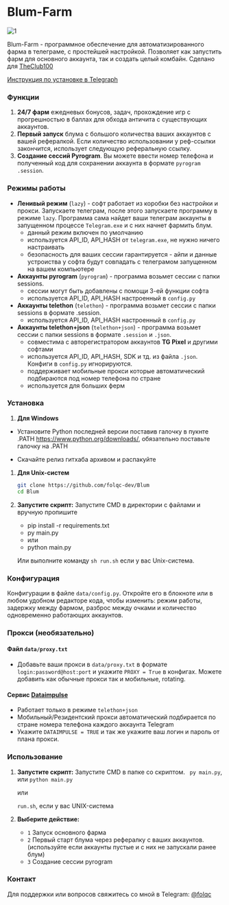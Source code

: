 # Blum-Farm

![1](https://github.com/club100-blum/Blum/assets/175149065/4a20c325-ed6c-47bd-941c-ec92819bbcc3)


Blum-Farm - программное обеспечение для автоматизированного фарма в телеграме, с простейшей настройкой. Позволяет как запустить фарм для основного аккаунта, так и создать целый комбайн.
Сделано для [TheClub100](https://t.me/the_club_100)

[Инструкция по установке в Telegraph](https://telegra.ph/Blum-Auto-Farm-dlya-The-Club-100-07-08)

### Функции
1) **24/7 фарм** ежедневых бонусов, задач, прохождение игр с прогрешностью в баллах для обхода античита с существующих аккаунтов.
2) **Первый запуск** блума с большого количества ваших аккаунтов с вашей рефералкой. Если количество использовании у реф-ссылки закончится, использует следующую реферальную ссылку.
3) **Создание сессий Pyrogram**. Вы можете ввести номер телефона и полученный код для сохранении аккаунта в формате `pyrogram .session`.

### Режимы работы
- **Ленивый режим** (`lazy`) - софт работает из коробки без настройки и прокси. Запускаете телеграм, после этого запускаете программу в режиме `lazy`. Программа сама найдет ваши телеграм аккаунты в запущенном процессе `Telegram.exe` и с них начнет фармить блум.
    - данный режим включен по умолчанию
    - используется API_ID, API_HASH от `telegram.exe`, не нужно ничего настраивать
    - безопасность для ваших сессии гарантируется - айпи и данные устроиства у софта будут совпадать с телеграмом запущенном на вашем компьютере 
- **Аккаунты pyrogram** (`pyrogram`) - программа возьмет сессии с папки sessions. 
    - cессии могут быть добавлены с помощи 3-ей функции софта 
    - используется API_ID, API_HASH настроенный в `config.py`
- **Аккаунты telethon** (`telethon`) - программа возьмет сессии с папки sessions в формате .session.
    - используется API_ID, API_HASH настроенный в `config.py`
- **Аккаунты telethon+json** (`telethon+json`) - программа возьмет сессии с папки sessions в формате `.session` и `.json`.
    - совместима с авторегистратором аккаунтов **TG Pixel** и другими софтами
    - используется API_ID, API_HASH, SDK и тд. из файла `.json`. Конфиги в `config.py` игнорируются.
    - поддерживает мобильные прокси которые автоматический подбираются под номер телефона по стране
    - используется для больших ферм



### Установка


1. **Для Windows**
 - Установите Python последней версии поставив галочку в пукнте .PATH https://www.python.org/downloads/, обязательно поставьте галочку на .PATH

 - Скачайте релиз гитхаба архивом и распакуйте

1. **Для Unix-систем**

    ```bash
    git clone https://github.com/folqc-dev/Blum
    cd Blum
    ```

   
    

2. **Запустите скрипт:**
    Запустите CMD в директории с файлами и вручную пропишите

    - pip install -r requirements.txt
    - py main.py 
    - или
    - python main.py
    
    Или выполните команду `sh run.sh` если у вас Unix-система.

### Конфигурация

Конфигурации в файле `data/config.py`. Откройте его в блокноте или в любом удобном редакторе кода, чтобы изменить: режим работы, задержку между фармом, разброс между очками и количество одновременно работающих аккаунтов.

### Прокси (необязательно)
#### Файл `data/proxy.txt`
- Добавьте ваши прокси в `data/proxy.txt` в формате `login:password@host:port` и укажите `PROXY = True` в конфигах. Можете добавить как обычные прокси так и мобильные, rotating.
#### Сервис [Dataimpulse](https://dataimpulse.com) 
- Работает только в режиме `telethon+json`
- Мобильный/Резидентский прокси автоматический подбирается по стране номера телефона каждого аккаунта Telegram
- Укажите `DATAIMPULSE = TRUE` и так же укажите ваш логин и пароль от плана прокси. 


### Использование

1. **Запустите скрипт:**
    Запустите CMD в папке со скриптом. 
    ``` py main.py```, или ```python main.py```
    
    или 
    
    ```run.sh```, если у вас UNIX-система

2. **Выберите действие:**
    - `1` Запуск основного фарма 
    - `2` Первый старт блума через рефералку с ваших аккаунтов. (используйте если аккаунты пустые и с них не запускали ранее блум)
    - `3` Создание сессии pyrogram

### Контакт

Для поддержки или вопросов свяжитесь со мной в Telegram: [@folqc](https://t.me/folqc)
